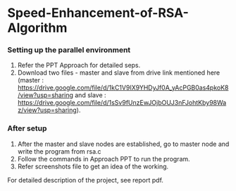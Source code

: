 # Speed-Enhancement-of-RSA-Algorithm

### Setting up the parallel environment
1. Refer the PPT Approach for detailed seps.
2. Download two files - master and slave from drive link mentioned here (master : https://drive.google.com/file/d/1kC1V9IX9YHDyJf0A_yAcPGB0as4pkoK8/view?usp=sharing and slave : https://drive.google.com/file/d/1sSv9fUnzEwJOjbOUJ3nFJohtKby98Waz/view?usp=sharing).

### After setup
1. After the master and slave nodes are established, go to master node and write the program from rsa.c
2. Follow the commands in Approach PPT to run the program.
3. Refer screenshots file to get an idea of the working.

For detailed description of the project, see report pdf.
